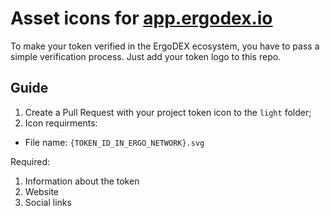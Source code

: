 # Asset icons for [app.ergodex.io](https://app.ergodex.io)
To make your token verified in the ErgoDEX ecosystem, you have to pass a simple verification process. Just add your token logo to this repo.

## Guide
1. Create a Pull Request with your project token icon to the `light` folder;
2. Icon requirments:
- File name: `{TOKEN_ID_IN_ERGO_NETWORK}.svg`

Required:
1. Information about the token
2. Website
3. Social links
